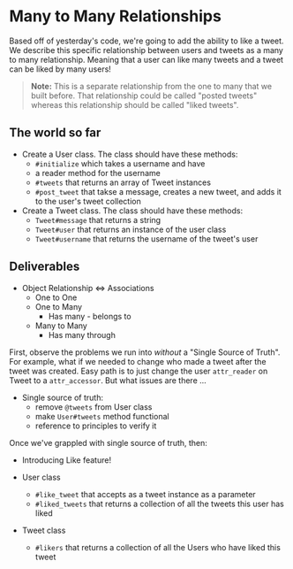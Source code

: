 # Many to Many Relationships

Based off of yesterday's code, we're going to add the ability to like a tweet. We describe this specific relationship between users and tweets as a many to many relationship. Meaning that a user can like many tweets and a tweet can be liked by many users!

> **Note:** This is a separate relationship from the one to many that we built before. That relationship could be called "posted tweets" whereas this relationship should be called "liked tweets".

## The world so far

* Create a User class. The class should have these methods:
  * `#initialize` which takes a username and have
  * a reader method for the username
  * `#tweets` that returns an array of Tweet instances
  * `#post_tweet` that takse a message, creates a new tweet, and adds it to the user's tweet collection
* Create a Tweet class. The class should have these methods:
  * `Tweet#message` that returns a string
  * `Tweet#user` that returns an instance of the user class
  * `Tweet#username` that returns the username of the tweet's user

## Deliverables

* Object Relationship <=> Associations
  * One to One
  * One to Many
    * Has many - belongs to
  * Many to Many
    * Has many through

First, observe the problems we run into _without_ a "Single Source of Truth".
For example, what if we needed to change who made a tweet after the tweet was created.
Easy path is to just change the user `attr_reader` on Tweet to a `attr_accessor`.
But what issues are there ...

* Single source of truth:
  * remove `@tweets` from User class
  * make `User#tweets` method functional
  * reference to principles to verify it

Once we've grappled with single source of truth, then:

* Introducing Like feature!

* User class
  * `#like_tweet` that accepts as a tweet instance as a parameter
  * `#liked_tweets` that returns a collection of all the tweets this user has liked
* Tweet class
  * `#likers` that returns a collection of all the Users who have liked this tweet
